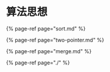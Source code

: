 # 算法思想

{% page-ref page="sort.md" %}

{% page-ref page="two-pointer.md" %}

{% page-ref page="merge.md" %}

{% page-ref page="./" %}



